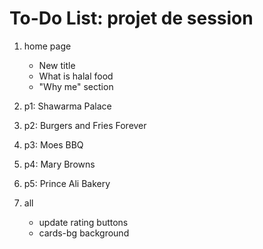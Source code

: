 # To-Do List: projet de session

1. home page
    - New title
    - What is halal food
    - "Why me" section

2. p1: Shawarma Palace
3. p2: Burgers and Fries Forever 
4. p3: Moes BBQ
5. p4: Mary Browns
6. p5: Prince Ali Bakery

7. all
    - update rating buttons
    - cards-bg background